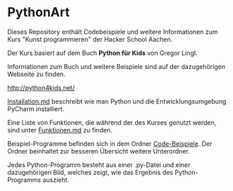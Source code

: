# PythonArt

Dieses Repository enthält Codebeispiele und weitere Informationen zum Kurs "Kunst programmieren" der Hacker School Aachen.

Der Kurs basiert auf dem Buch **Python für Kids** von Gregor Lingl.

Informationen zum Buch und weitere Beispiele sind auf der dazugehörigen Webseite zu finden.

<http://python4kids.net/>

[Installation.md](Installation.md) beschreibt wie man Python und die Entwicklungsumgebung PyCharm installiert.

Eine Liste von Funktionen, die während der des Kurses genutzt werden, sind unter [Funktionen.md](Funktion.md) zu finden.

Beispiel-Programme befinden sich in dem Ordner [Code-Beispiele](../blob/master/CodeBeispiele). Der Ordner beinhaltet zur besseren Übersicht weitere Unterordner.

Jedes Python-Programm besteht aus einer .py-Datei und einer dazugehörigen Bild, welches zeigt, wie das Ergebnis des Python-Programms auszieht.
